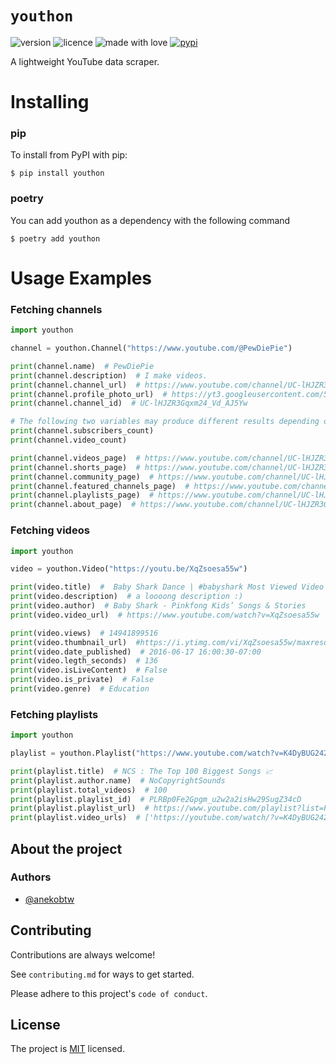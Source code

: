# `youthon`
![version](https://img.shields.io/badge/Project_version-0.3.1-blue)
![licence](https://img.shields.io/badge/License-MIT-green)
![made with love](https://img.shields.io/badge/Made_with-Love-red)
[![pypi](https://img.shields.io/badge/youthon_on_PyPi-blue)](https://pypi.org/project/youthon/)

A lightweight YouTube data scraper.

# Installing
### pip
To install from PyPI with pip:
```
$ pip install youthon
```

### poetry
You can add youthon as a dependency with the following command
```
$ poetry add youthon
```

# Usage Examples
### Fetching channels
```py
import youthon

channel = youthon.Channel("https://www.youtube.com/@PewDiePie")

print(channel.name)  # PewDiePie
print(channel.description)  # I make videos.
print(channel.channel_url)  # https://www.youtube.com/channel/UC-lHJZR3Gqxm24_Vd_AJ5Yw
print(channel.profile_photo_url)  # https://yt3.googleusercontent.com/5oUY3tashyxfqsjO5SGhjT4dus8FkN9CsAHwXWISFrdPYii1FudD4ICtLfuCw6-THJsJbgoY=s900-c-k-c0x00ffffff-no-rj
print(channel.channel_id)  # UC-lHJZR3Gqxm24_Vd_AJ5Yw

# The following two variables may produce different results depending on your geolocation.
print(channel.subscribers_count)
print(channel.video_count)

print(channel.videos_page)  # https://www.youtube.com/channel/UC-lHJZR3Gqxm24_Vd_AJ5Yw/videos
print(channel.shorts_page)  # https://www.youtube.com/channel/UC-lHJZR3Gqxm24_Vd_AJ5Yw/shorts
print(channel.community_page)  # https://www.youtube.com/channel/UC-lHJZR3Gqxm24_Vd_AJ5Yw/community
print(channel.featured_channels_page)  # https://www.youtube.com/channel/UC-lHJZR3Gqxm24_Vd_AJ5Yw/channels
print(channel.playlists_page)  # https://www.youtube.com/channel/UC-lHJZR3Gqxm24_Vd_AJ5Yw/playlists
print(channel.about_page)  # https://www.youtube.com/channel/UC-lHJZR3Gqxm24_Vd_AJ5Yw/about
```

### Fetching videos
```py
import youthon

video = youthon.Video("https://youtu.be/XqZsoesa55w")

print(video.title)  #  Baby Shark Dance | #babyshark Most Viewed Video | Animal Songs | PINKFONG Songs for Children
print(video.description)  # a loooong description :)
print(video.author)  # Baby Shark - Pinkfong Kids’ Songs & Stories
print(video.video_url)  # https://www.youtube.com/watch?v=XqZsoesa55w

print(video.views)  # 14941899516
print(video.thumbnail_url)  #https://i.ytimg.com/vi/XqZsoesa55w/maxresdefault.jpg
print(video.date_published)  # 2016-06-17 16:00:30-07:00
print(video.legth_seconds)  # 136
print(video.isLiveContent)  # False
print(video.is_private)  # False
print(video.genre)  # Education
```

### Fetching playlists
```py
import youthon

playlist = youthon.Playlist("https://www.youtube.com/watch?v=K4DyBUG242c&list=PLRBp0Fe2Gpgm_u2w2a2isHw29SugZ34cD&ab_channel=NoCopyrightSounds")

print(playlist.title)  # NCS : The Top 100 Biggest Songs 📈
print(playlist.author.name)  # NoCopyrightSounds
print(playlist.total_videos)  # 100
print(playlist.playlist_id)  # PLRBp0Fe2Gpgm_u2w2a2isHw29SugZ34cD
print(playlist.playlist_url)  # https://www.youtube.com/playlist?list=PLRBp0Fe2Gpgm_u2w2a2isHw29SugZ34cD
print(playlist.video_urls)  # ['https://youtube.com/watch/?v=K4DyBUG242c', 'https://youtube.com/watch/?v=3nQNiWdeH2Q', 'https://youtube.com/watch/?v=J2X5mJ3HDYE', ... ]
```

## About the project
### Authors
- [@anekobtw](https://www.github.com/anekobtw) 

## Contributing
Contributions are always welcome!

See `contributing.md` for ways to get started.

Please adhere to this project's `code of conduct`.

## License
The project is [MIT](https://choosealicense.com/licenses/mit/) licensed.
